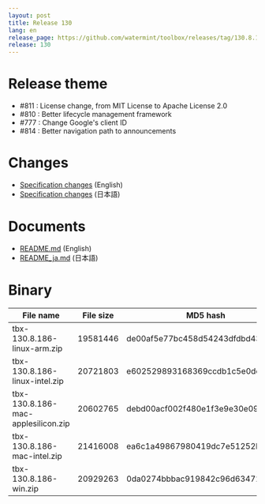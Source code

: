 ```yaml
---
layout: post
title: Release 130
lang: en
release_page: https://github.com/watermint/toolbox/releases/tag/130.8.186
release: 130
---
```


# Release theme

* #811 : License change, from MIT License to Apache License 2.0
* #810 : Better lifecycle management framework
* #777 : Change Google's client ID
* #814 : Better navigation path to announcements

# Changes

* [Specification changes](https://github.com/watermint/toolbox/blob/130.8.186/docs/releases/changes130.md) (English)
* [Specification changes](https://github.com/watermint/toolbox/blob/130.8.186/docs/releases/changes130.md) (日本語)

# Documents

* [README.md](https://github.com/watermint/toolbox/blob/130.8.186/README.md) (English)
* [README_ja.md](https://github.com/watermint/toolbox/blob/130.8.186/README_ja.md) (日本語)

# Binary

| File name                          | File size | MD5 hash                         | SHA256 hash                                                      |
|------------------------------------|-----------|----------------------------------|------------------------------------------------------------------|
| tbx-130.8.186-linux-arm.zip        | 19581446  | de00af5e77bc458d54243dfdbd436b70 | 42757f55d2e5ca4c12beb3c56f88cc0e7a0b5a89779757f3a7a4e2f0d6d7fde0 |
| tbx-130.8.186-linux-intel.zip      | 20721803  | e602529893168369ccdb1c5e0dc187cf | dff6bac5978ebfa678edb46b1c1697356dff45f2afb6532f857883e5c934637f |
| tbx-130.8.186-mac-applesilicon.zip | 20602765  | debd00acf002f480e1f3e9e30e0938b2 | 31951a40e610850691293b119a5d1d0237618cdbdcaf634b2db7787a59e3a3f4 |
| tbx-130.8.186-mac-intel.zip        | 21416008  | ea6c1a49867980419dc7e51252b5d9ec | b52dec7d4efea0875057d98f2caed8a88300dd6016e652ad91ddcd7ac4bb6ae8 |
| tbx-130.8.186-win.zip              | 20929263  | 0da0274bbbac919842c96d634719ac42 | 8793bbb0b397872e0c657468872dcb9412e622a079e4c1ffafcc621b50c74a4a |


